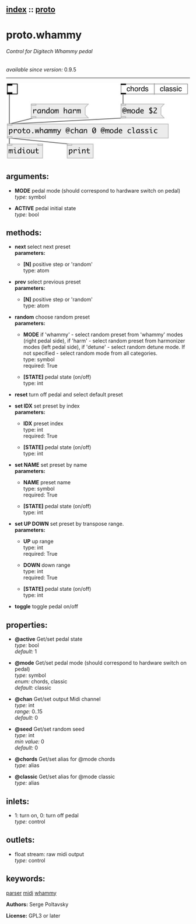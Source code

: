 [index](index.html) :: [proto](category_proto.html)
---

# proto.whammy

###### Control for Digitech Whammy pedal

*available since version:* 0.9.5

---




[![example](../examples/img/proto.whammy.jpg)](../examples/pd/proto.whammy.pd)



## arguments:

* **MODE**
pedal mode (should correspond to hardware switch on pedal)<br>
_type:_ symbol<br>

* **ACTIVE**
pedal initial state<br>
_type:_ bool<br>



## methods:

* **next**
select next preset<br>
  __parameters:__
  - **[N]** positive step or &#39;random&#39;<br>
    type: atom <br>

* **prev**
select previous preset<br>
  __parameters:__
  - **[N]** positive step or &#39;random&#39;<br>
    type: atom <br>

* **random**
choose random preset<br>
  __parameters:__
  - **MODE** if &#39;whammy&#39; - select random preset from &#39;whammy&#39; modes (right pedal side), if &#39;harm&#39; - select random preset from harmonizer modes (left pedal side), if &#39;detune&#39; - select random detune mode. If not specified - select random mode from all categories.<br>
    type: symbol <br>
    required: True <br>

  - **[STATE]** pedal state (on/off)<br>
    type: int <br>

* **reset**
turn off pedal and select default preset<br>

* **set IDX**
set preset by index<br>
  __parameters:__
  - **IDX** preset index<br>
    type: int <br>
    required: True <br>

  - **[STATE]** pedal state (on/off)<br>
    type: int <br>

* **set NAME**
set preset by name<br>
  __parameters:__
  - **NAME** preset name<br>
    type: symbol <br>
    required: True <br>

  - **[STATE]** pedal state (on/off)<br>
    type: int <br>

* **set UP DOWN**
set preset by transpose range.<br>
  __parameters:__
  - **UP** up range<br>
    type: int <br>
    required: True <br>

  - **DOWN** down range<br>
    type: int <br>
    required: True <br>

  - **[STATE]** pedal state (on/off)<br>
    type: int <br>

* **toggle**
toggle pedal on/off<br>




## properties:

* **@active** 
Get/set pedal state<br>
_type:_ bool<br>
_default:_ 1<br>

* **@mode** 
Get/set pedal mode (should correspond to hardware switch on pedal)<br>
_type:_ symbol<br>
_enum:_ chords, classic<br>
_default:_ classic<br>

* **@chan** 
Get/set output Midi channel<br>
_type:_ int<br>
_range:_ 0..15<br>
_default:_ 0<br>

* **@seed** 
Get/set random seed<br>
_type:_ int<br>
_min value:_ 0<br>
_default:_ 0<br>

* **@chords** 
Get/set alias for @mode chords<br>
_type:_ alias<br>

* **@classic** 
Get/set alias for @mode classic<br>
_type:_ alias<br>



## inlets:

* 1: turn on, 0: turn off pedal<br>
_type:_ control



## outlets:

* float stream: raw midi output<br>
_type:_ control



## keywords:

[parser](keywords/parser.html)
[midi](keywords/midi.html)
[whammy](keywords/whammy.html)






**Authors:** Serge Poltavsky




**License:** GPL3 or later





